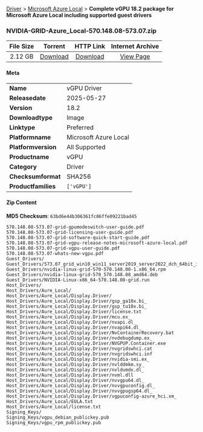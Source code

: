 
[Driver](/README.md)  >  [Microsoft Azure Local](/index/Driver/Microsoft_Azure_Local.md)  >  **Complete vGPU 18.2 package for Microsoft Azure Local including supported guest drivers**


### NVIDIA-GRID-Azure_Local-570.148.08-573.07.zip

| **File Size** | **Torrent**  | **HTTP Link** | **Internet Archive** |
|:-------------:|:------------:|:-------------:|:--------------------:|
| 2.12 GB |  [Download](https://archive.org/download/nvgpu_NVIDIA-GRID-Azure_Local-570.148.08-573.07.zip/nvgpu_NVIDIA-GRID-Azure_Local-570.148.08-573.07.zip_archive.torrent)       | [Download](https://archive.org/compress/nvgpu_NVIDIA-GRID-Azure_Local-570.148.08-573.07.zip) | [View Page](https://archive.org/details/nvgpu_NVIDIA-GRID-Azure_Local-570.148.08-573.07.zip)       |

#### Meta

<table>
<tr><td><strong>Name</strong></td><td>vGPU Driver</td></tr>
<tr><td><strong>Releasedate</strong></td><td>2025-05-27</td></tr>
<tr><td><strong>Version</strong></td><td>18.2</td></tr>
<tr><td><strong>Downloadtype</strong></td><td>Image</td></tr>
<tr><td><strong>Linktype</strong></td><td>Preferred</td></tr>
<tr><td><strong>Platformname</strong></td><td>Microsoft Azure Local</td></tr>
<tr><td><strong>Platformversion</strong></td><td>All Supported</td></tr>
<tr><td><strong>Productname</strong></td><td>vGPU</td></tr>
<tr><td><strong>Category</strong></td><td>Driver</td></tr>
<tr><td><strong>Checksumformat</strong></td><td>SHA256</td></tr>
<tr><td><strong>Productfamilies</strong></td><td><code>['vGPU']</code></td></tr>
</table>

#### Zip Content

**MD5 Checksum**: `63bd6e44b306361fc06ffe09221bad45`

```text
570.148.08-573.07-grid-gpumodeswitch-user-guide.pdf
570.148.08-573.07-grid-licensing-user-guide.pdf
570.148.08-573.07-grid-software-quick-start-guide.pdf
570.148.08-573.07-grid-vgpu-release-notes-microsoft-azure-local.pdf
570.148.08-573.07-grid-vgpu-user-guide.pdf
570.148.08-573.07-whats-new-vgpu.pdf
Guest_Drivers/
Guest_Drivers/573.07_grid_win10_win11_server2019_server2022_dch_64bit_international.exe
Guest_Drivers/nvidia-linux-grid-570-570.148.08-1.x86_64.rpm
Guest_Drivers/nvidia-linux-grid-570_570.148.08_amd64.deb
Guest_Drivers/NVIDIA-Linux-x86_64-570.148.08-grid.run
Host_Drivers/
Host_Drivers/Aure_Local/
Host_Drivers/Aure_Local/Display.Driver/
Host_Drivers/Aure_Local/Display.Driver/gsp_ga10x.bi_
Host_Drivers/Aure_Local/Display.Driver/gsp_tu10x.bi_
Host_Drivers/Aure_Local/Display.Driver/license.txt
Host_Drivers/Aure_Local/Display.Driver/mcu.ex_
Host_Drivers/Aure_Local/Display.Driver/nvapi.dl_
Host_Drivers/Aure_Local/Display.Driver/nvapi64.dl_
Host_Drivers/Aure_Local/Display.Driver/NvContainerRecovery.bat
Host_Drivers/Aure_Local/Display.Driver/nvdebugdump.ex_
Host_Drivers/Aure_Local/Display.Driver/NVGPUP.Container.exe
Host_Drivers/Aure_Local/Display.Driver/nvgridswhci.cat
Host_Drivers/Aure_Local/Display.Driver/nvgridswhci.inf
Host_Drivers/Aure_Local/Display.Driver/nvidia-smi.ex_
Host_Drivers/Aure_Local/Display.Driver/nvlddmkm.sy_
Host_Drivers/Aure_Local/Display.Driver/nvldumdx.dl_
Host_Drivers/Aure_Local/Display.Driver/nvml.dll
Host_Drivers/Aure_Local/Display.Driver/nvvgpu64.dl_
Host_Drivers/Aure_Local/Display.Driver/nvvgpuconfig.dl_
Host_Drivers/Aure_Local/Display.Driver/nvvgpugsp64.dl_
Host_Drivers/Aure_Local/Display.Driver/vgpuconfig-azure_hci.xm_
Host_Drivers/Aure_Local/EULA.txt
Host_Drivers/Aure_Local/license.txt
Signing_Keys/
Signing_Keys/vgpu_debian_publickey.pub
Signing_Keys/vgpu_rpm_publickey.pub
```
